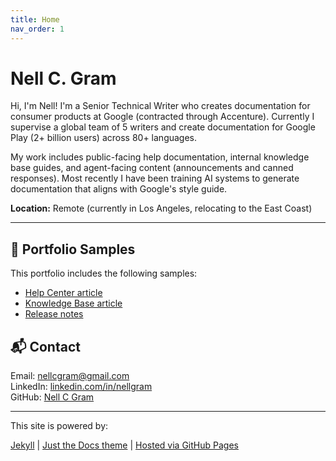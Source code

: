 ```yaml
---
title: Home
nav_order: 1
---
```


# Nell C. Gram

<p>Hi, I'm Nell! I'm a Senior Technical Writer who creates documentation for consumer products at Google (contracted through Accenture). Currently I supervise a global team of 5 writers and create documentation for Google Play (2+ billion users) across 80+ languages.</p>
<p>My work includes public-facing help documentation, internal knowledge base guides, and agent-facing content (announcements and canned responses). Most recently I have been training AI systems to generate documentation that aligns with Google's style guide.</p>

<p><b>Location:</b> Remote (currently in Los Angeles, relocating to the East Coast)</p>

---
## 🧾 Portfolio Samples

<p>This portfolio includes the following samples:
 <ul>
  <li><a href="samples/help-article.md" target="_blank">Help Center article</a><br></li>
  <li><a href="samples/kb-article.md" target="_blank">Knowledge Base article</a><br></li>
  <li><a href="samples/release-notes.md" target="_blank">Release notes</a></li>
 </ul>

## 📬 Contact

<p>Email: <a href="mailto:nellcgram@gmail.com">nellcgram@gmail.com</a><br>
LinkedIn: <a href="https://www.linkedin.com/in/nellgram" target="_blank">linkedin.com/in/nellgram</a><br>
GitHub: <a href="https://github.com/nellcgram" target="_blank">Nell C Gram</a></p>

---

<p>This site is powered by:</p>
<a href="https://jekyllrb.com/" target="_blank">Jekyll</a> | <a href="https://just-the-docs.github.io/just-the-docs" target="_blank">Just the Docs theme</a> | <a href="https://pages.github.com" target="_blank">Hosted via GitHub Pages</a>

